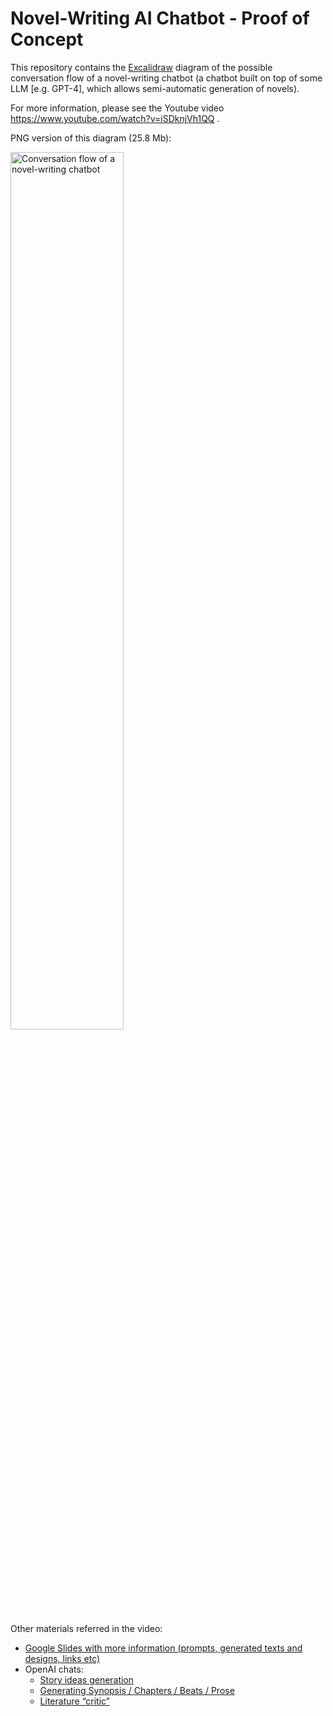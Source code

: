 # Novel-Writing AI Chatbot - Proof of Concept
This repository contains the [Excalidraw](https://excalidraw.com/) diagram of the possible conversation flow of a novel-writing chatbot (a chatbot built on top of some LLM [e.g. GPT-4], which allows semi-automatic generation of novels).

For more information, please see the Youtube video https://www.youtube.com/watch?v=iSDknjVh1QQ .

PNG version of this diagram (25.8 Mb):

<img src="./novel-writing-bot-flow.png" width="60%" height="60%" alt="Conversation flow of a novel-writing chatbot">

Other materials referred in the video:
- [Google Slides with more information (prompts, generated texts and designs, links etc)](https://docs.google.com/presentation/d/1j9R-TYPk5RrsS6gGL6VLDD5PSSnqwQJ__wvIhtTUCS8/edit#slide=id.g2b1897d49a6_1_45)
- OpenAI chats:
  - [Story ideas generation](https://chat.openai.com/share/b3d97a20-a944-412b-b15e-b3d1ce543861)
  - [Generating Synopsis / Chapters / Beats / Prose](https://chat.openai.com/share/629f3353-3caa-4896-99e6-83bb7b67a7da)
  - [Literature “critic”](https://chat.openai.com/share/dfcf20dc-58a4-4ae2-ade5-fcab889bc5e0)